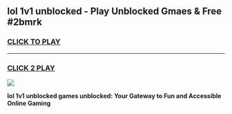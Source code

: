 
## lol 1v1 unblocked - Play Unblocked Gmaes & Free #2bmrk
<h3>
<a href="https://news.freeplayer.one?title=lol_1v1_unblocked&ref=24F">CLICK TO PLAY</a></h3>
<hr>

<h3>
<a href="https://news.freeplayer.one?title=lol_1v1_unblocked&ref=24F">CLICK 2 PLAY</a>
  
</h3>

<a href="https://news.freeplayer.one?title=lol_1v1_unblocked&ref=24F/"><img src="https://clearcache.store/games.png"></a>


**lol 1v1 unblocked games unblocked: Your Gateway to Fun and Accessible Online Gaming**
